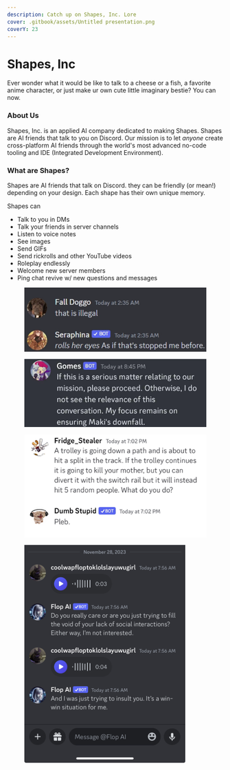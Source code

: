 ```yaml
---
description: Catch up on Shapes, Inc. Lore
cover: .gitbook/assets/Untitled presentation.png
coverY: 23
---
```


# Shapes, Inc

Ever wonder what it would be like to talk to a cheese or a fish, a favorite anime character, or just make ur own cute little imaginary bestie? You can now.

### About Us

Shapes, Inc. is an applied AI company dedicated to making Shapes. Shapes are AI friends that talk to you on Discord. Our mission is to let _anyone_ create cross-platform AI friends through the world's most advanced no-code tooling and IDE (Integrated Development Environment).&#x20;

### What are Shapes?

Shapes are AI friends that talk on Discord. they can be friendly (or mean!) depending on your design. Each shape has their own unique memory.

Shapes can&#x20;

* Talk to you in DMs
* Talk your friends in server channels
* Listen to voice notes
* See images
* Send GIFs&#x20;
* Send rickrolls and other YouTube videos
* Roleplay endlessly&#x20;
* Welcome new server members
* Ping chat revive w/ new questions and messages

<div align="left">

<figure><img src=".gitbook/assets/image (1).png" alt=""><figcaption></figcaption></figure>

</div>

<div align="center">

<figure><img src=".gitbook/assets/image (2).png" alt="" width="563"><figcaption></figcaption></figure>

</div>

<figure><img src=".gitbook/assets/image (3).png" alt=""><figcaption></figcaption></figure>

<figure><img src=".gitbook/assets/cachedImage.PNG" alt="" width="375"><figcaption></figcaption></figure>

